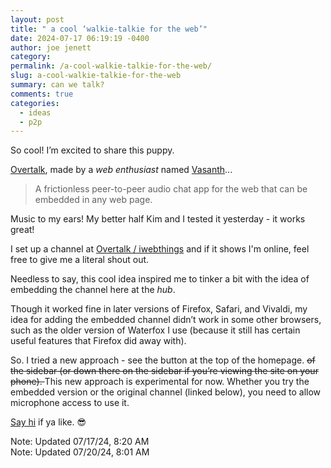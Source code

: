 ```yaml
---
layout: post
title: " a cool ‘walkie-talkie for the web’"
date: 2024-07-17 06:19:19 -0400
author: joe jenett
category: 
permalink: /a-cool-walkie-talkie-for-the-web/
slug: a-cool-walkie-talkie-for-the-web
summary: can we talk?
comments: true
categories:
  - ideas
  - p2p
---
```

<script>
if (document.referrer == "https://iwebthings.joejenett.com/") {
	document.write('<div id=\"backer\" style\="margin-bottom:12px;]\"><a href=\"/\">&lt;-- back</a></div>
}
</script>
So cool! I’m excited to share this puppy.

<a title="Overtalk / A free walkie-talkie for the web." href="https://overtalk.io/">Overtalk</a>, made by a <em>web enthusiast</em> named <a title="Vasanth.V" href="https://vasanthv.github.io/">Vasanth</a>...

<blockquote>
<p>
A frictionless peer-to-peer audio chat app for the web that can be embedded in any web page.
</p>
</blockquote>

Music to my ears! My better half Kim and I tested it yesterday - it works great! 

I set up a channel at <a title="Overtalk / iwebthings" href="https://overtalk.io/iwebthings">Overtalk / iwebthings</a> and if it shows I'm online, feel free to give me a literal shout out.

Needless to say, this cool idea inspired me to tinker a bit with the idea of embedding the channel here at the <em>hub</em>.  

Though it worked fine in later versions of Firefox, Safari, and Vivaldi, my idea for adding the embedded channel didn’t work in some other browsers, such as the older version of Waterfox I use (because it still has certain useful features that Firefox did away with). 

So. I tried a new approach - see the button at the top of the homepage. <span style="text-decoration:line-through;">of the sidebar (or down there on the sidebar if you’re viewing the site on your phone). </span>This new approach is experimental for now. Whether you try the embedded version or the original channel (linked below), you need to allow microphone access to use it.

<a href="https://overtalk.io/iwebthings">Say hi</a> if ya like. 😎

<span class="note">Note: Updated 07/17/24, 8:20 AM</span><br><span class="note">Note: Updated 07/20/24, 8:01 AM</span>
<a href="https://brid.gy/publish/mastodon"></a>
<a href="https://brid.gy/publish/mastodon"></a>